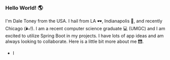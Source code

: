 ### Hello World! :earth_americas:

I'm Dale Toney from the USA.  I hail from LA :dark_sunglasses:, Indianapolis :corn:, and recently Chicago (:wind_face:!).  I am a recent computer science graduate :computer: (UMGC) and I am excited to utilize Spring Boot in my projects.  I have lots of app ideas and am always looking to collaborate.  Here is a little bit more about me :elevator:.
<ul>
  <li>
  I 
  </li>
</ul>

<!--
**dtoney12/dtoney12** is a ✨ _special_ ✨ repository because its `README.md` (this file) appears on your GitHub profile.

Here are some ideas to get you started:

- 🔭 I’m currently working on ...
- 🌱 I’m currently learning ...
- 👯 I’m looking to collaborate on ...
- 🤔 I’m looking for help with ...
- 💬 Ask me about ...
- 📫 How to reach me: ...
- 😄 Pronouns: ...
- ⚡ Fun fact: ...
-->
